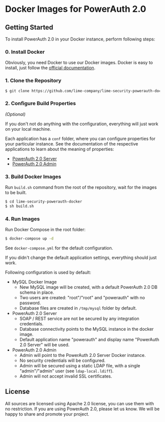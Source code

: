 # Docker Images for PowerAuth 2.0

## Getting Started

To install PowerAuth 2.0 in your Docker instance, perform following steps:

### 0. Install Docker

Obviously, you need Docker to use our Docker images. Docker is easy to install, just follow the [official documentation](https://docs.docker.com/engine/getstarted/step_one/).

### 1. Clone the Repository

```sh
$ git clone https://github.com/lime-company/lime-security-powerauth-docker.git
```

### 2. Configure Build Properties

_(Optional)_

If you don't not do anything with the configuration, everything will just work on your local machine.

Each application has a `conf` folder, where you can configure properties for your particular instance. See the documentation of the respective applications to learn about the meaning of properties:

- [PowerAuth 2.0 Server](https://github.com/lime-company/lime-security-powerauth/wiki/Deploying-PowerAuth-2.0-Server)
- [PowerAuth 2.0 Admin](https://github.com/lime-company/lime-security-powerauth-admin/wiki/Deploying-PowerAuth-2.0-Admin)

### 3. Build Docker Images

Run `build.sh` command from the root of the repository, wait for the images to be built.

```sh
$ cd lime-security-powerauth-docker
$ sh build.sh
```

### 4. Run Images

Run Docker Compose in the root folder:

```sh
$ docker-compose up -d
```

See `docker-compose.yml` for the default configuration.

If you didn't change the default application settings, everything should just work.

Following configuration is used by default:

- MySQL Docker Image
    - New MySQL image will be created, with a default PowerAuth 2.0 DB schema in place.
    - Two users are created: "root"/"root" and "powerauth" with no password.
    - Database files are created in `/tmp/mysql` folder by default.
- PowerAuth 2.0 Server
    - SOAP / REST service are not be secured by any integration credentials.
    - Database connectivity points to the MySQL instance in the docker image.
    - Default application name "powerauth" and display name "PowerAuth 2.0 Server" will be used.
- PowerAuth 2.0 Admin
    - Admin will point to the PowerAuth 2.0 Server Docker instance.
    - No security credentials will be configured.
    - Admin will be secured using a static LDAP file, with a single "admin"/"admin" user (see `ldap-local.ldiff`).
    - Admin will not accept invalid SSL certificates.

## License

All sources are licensed using Apache 2.0 license, you can use them with no restriction. If you are using PowerAuth 2.0, please let us know. We will be happy to share and promote your project.
